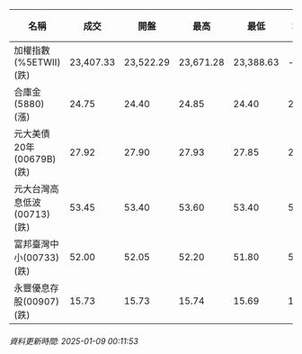 | 名稱 | 成交 | 開盤 | 最高 | 最低 | 均價 | 成交金額(億) | 昨收 | 漲跌幅 | 漲跌 | 總量 | 昨量 | 振幅 |
| -------- | -------- | -------- | -------- |-------- | -------- | -------- |-------- |-------- |-------- | -------- | -------- |-------- |
|加權指數(%5ETWII) (跌)|23,407.33|23,522.29|23,671.28|23,388.63|-|3,606.69|23,651.27|1.03%|243.94|6,020,808|0|1.20%|
|合庫金(5880) (漲)|24.75|24.40|24.85|24.40|24.71|3.07|24.40|1.43%|0.35|12,428|7,990|1.84%|
|元大美債20年(00679B) (跌)|27.92|27.90|27.93|27.85|27.90|22.73|28.18|0.92%|0.26|81,475|62,849|0.28%|
|元大台灣高息低波(00713) (跌)|53.45|53.40|53.60|53.40|53.50|3.63|53.55|0.19%|0.10|6,789|8,373|0.37%|
|富邦臺灣中小(00733) (跌)|52.00|52.05|52.20|51.80|52.01|0.236|52.20|0.38%|0.20|454|1,676|0.77%|
|永豐優息存股(00907) (跌)|15.73|15.73|15.74|15.69|15.71|0.152|15.74|0.06%|0.01|964|1,351|0.32%|
###### 資料更新時間: 2025-01-09 00:11:53